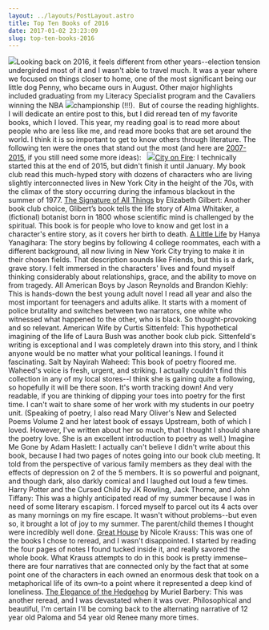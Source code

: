 ```yaml
---
layout: ../layouts/PostLayout.astro
title: Top Ten Books of 2016
date: 2017-01-02 23:23:09
slug: top-ten-books-2016
---
```


[](http://akindoflibrary.com/wp-content/uploads/2017/01/IMG_4051.jpg)[![](http://akindoflibrary.com/wp-content/uploads/2017/01/IMG_3072-300x225.jpg)](http://akindoflibrary.com/wp-content/uploads/2017/01/IMG_3267.jpg)Looking back on 2016, it feels different from other years--election tension undergirded most of it and I wasn't able to travel much. It was a year where we focused on things closer to home, one of the most significant being our little dog Penny, who became ours in August. Other major highlights included graduating from my Literacy Specialist program and the Cavaliers winning the NBA ![](http://akindoflibrary.com/wp-content/uploads/2017/01/IMG_3267-300x225.jpg)championship (!!!).  But of course the reading highlights. I will dedicate an entire post to this, but I did reread ten of my favorite books, which I loved. This year, my reading goal is to read more about people who are less like me, and read more books that are set around the world. I think it is so important to get to know others through literature. The following ten were the ones that stand out the most (and here are [2007-2015](http://akindoflibrary.com/category/year-in-review/), if you still need some more ideas):   [![](http://akindoflibrary.com/wp-content/uploads/2017/01/IMG_4051-300x200.jpg)](http://akindoflibrary.com/wp-content/uploads/2017/01/IMG_4051.jpg)[City on Fire](http://akindoflibrary.com/city-on-fire/): I technically started this at the end of 2015, but didn't finish it until January. My book club read this much-hyped story with dozens of characters who are living slightly interconnected lives in New York City in the height of the 70s, with the climax of the story occurring during the infamous blackout in the summer of 1977. [The Signature of All Things](http://akindoflibrary.com/1909-2/) by Elizabeth Gilbert: Another book club choice, Glibert’s book tells the life story of Alma Whitaker, a (fictional) botanist born in 1800 whose scientific mind is challenged by the spiritual. This book is for people who love to know and get lost in a character's entire story, as it covers her birth to death. [A Little Life](http://akindoflibrary.com/1914-2/) by Hanya Yanagihara: The story begins by following 4 college roommates, each with a different background, all now living in New York City trying to make it in their chosen fields. That description sounds like Friends, but this is a dark, grave story. I felt immersed in the characters' lives and found myself thinking considerably about relationships, grace, and the ability to move on from tragedy. All American Boys by Jason Reynolds and Brandon Kiehly: This is hands-down the best young adult novel I read all year and also the most important for teenagers and adults alike. It starts with a moment of police brutality and switches between two narrators, one white who witnessed what happened to the other, who is black. So thought-provoking and so relevant. American Wife by Curtis Sittenfeld: This hypothetical imagining of the life of Laura Bush was another book club pick. Sittenfeld's writing is exceptional and I was completely drawn into this story, and I think anyone would be no matter what your political leanings. I found it fascinating. Salt by Nayirah Waheed: This book of poetry floored me. Waheed's voice is fresh, urgent, and striking. I actually couldn't find this collection in any of my local stores--I think she is gaining quite a following, so hopefully it will be there soon. It's worth tracking down! And very readable, if you are thinking of dipping your toes into poetry for the first time. I can't wait to share some of her work with my students in our poetry unit. (Speaking of poetry, I also read Mary Oliver's New and Selected Poems Volume 2 and her latest book of essays Upstream, both of which I loved. However, I've written about her so much, that I thought I should share the poetry love. She is an excellent introduction to poetry as well.) Imagine Me Gone by Adam Haslett: I actually can't believe I didn't write about this book, because I had two pages of notes going into our book club meeting. It told from the perspective of various family members as they deal with the effects of depression on 2 of the 5 members. It is so powerful and poignant, and though dark, also darkly comical and I laughed out loud a few times. Harry Potter and the Cursed Child by JK Rowling, Jack Thorne, and John Tiffany: This was a highly anticipated read of my summer because I was in need of some literary escapism. I forced myself to parcel out its 4 acts over as many mornings on my fire escape. It wasn't without problems--but even so, it brought a lot of joy to my summer. The parent/child themes I thought were incredibly well done. [Great House](http://akindoflibrary.com/longing-loneliness-rereading-great-house-nicole-krauss/) by Nicole Krauss: This was one of the books I chose to reread, and I wasn't disappointed. I started by reading the four pages of notes I found tucked inside it, and really savored the whole book. What Krauss attempts to do in this book is pretty immense–there are four narratives that are connected only by the fact that at some point one of the characters in each owned an enormous desk that took on a metaphorical life of its own–to a point where it represented a deep kind of loneliness. [The Elegance of the Hedgehog](http://akindoflibrary.com/the-elegance-of-the-hedgehog/) by Muriel Barbery: This was another reread, and I was devastated when it was over. Philosophical and beautiful, I'm certain I'll be coming back to the alternating narrative of 12 year old Paloma and 54 year old Renee many more times.